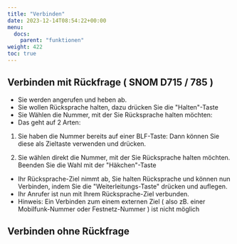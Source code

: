```yaml
---
title: "Verbinden"
date: 2023-12-14T08:54:22+00:00
menu:
  docs:
    parent: "funktionen"
weight: 422
toc: true
---
```


## Verbinden mit Rückfrage ( SNOM D715 / 785 )

* Sie werden angerufen und heben ab.
* Sie wollen Rücksprache halten, dazu drücken Sie die "Halten"-Taste
* Sie Wählen die Nummer, mit der Sie Rücksprache halten möchten:
* Das geht auf 2 Arten:
  
1. Sie haben die Nummer bereits auf einer BLF-Taste: Dann können Sie diese als Zieltaste verwenden und drücken.

2. Sie wählen direkt die Nummer, mit der Sie Rücksprache halten möchten. Beenden Sie die Wahl mit der "Häkchen"-Taste
   
* Ihr Rücksprache-Ziel nimmt ab, Sie halten Rücksprache und können nun Verbinden, indem Sie die "Weiterleitungs-Taste" drücken und auflegen.
* Ihr Anrufer ist nun mit Ihrem Rücksprache-Ziel verbunden.
* Hinweis: Ein Verbinden zum einem externen Ziel ( also zB. einer Mobilfunk-Nummer oder Festnetz-Nummer ) ist nicht möglich


## Verbinden ohne Rückfrage
